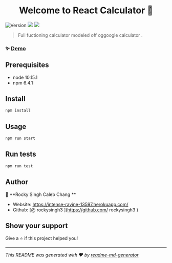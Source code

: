 <h1 align="center">Welcome to React Calculator   👋</h1>
<p>
  <img alt="Version" src="https://img.shields.io/badge/version-1.0.0 -blue.svg?cacheSeconds=2592000" />
  <img src="https://img.shields.io/badge/node-10.15.1-blue.svg" />
  <img src="https://img.shields.io/badge/npm-6.4.1-blue.svg" />
</p>

> Full fuctioning calculator modeled off oggoogle calculator .  

### ✨ [Demo](https://react-calcculator.herokuapp.com/)

## Prerequisites

- node 10.15.1
- npm 6.4.1

## Install

```sh
npm install
```

## Usage

```sh
npm run start
```

## Run tests

```sh
npm run test
```

## Author

👤 **Rocky Singh Caleb Chang  **

* Website: https://intense-ravine-13597.herokuapp.com/
* Github: [@ rockysingh3  ](https://github.com/ rockysingh3  )

## Show your support

Give a ⭐️ if this project helped you!

***
_This README was generated with ❤️ by [readme-md-generator](https://github.com/kefranabg/readme-md-generator)_